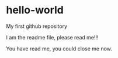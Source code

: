 # hello-world
My first github repository

I am the readme file, please read me!!!


















You have read me, you could close me now.
